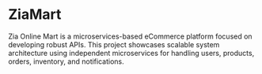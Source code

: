 # ZiaMart
Zia Online Mart is a microservices-based eCommerce platform focused on developing robust APIs. This project showcases scalable system architecture using independent microservices for handling users, products, orders, inventory, and notifications.
